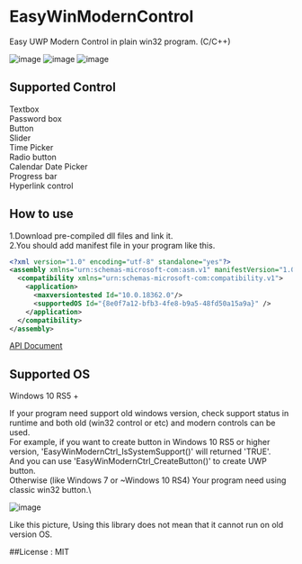 # EasyWinModernControl

Easy UWP Modern Control in plain win32 program. (C/C++)

![image](https://user-images.githubusercontent.com/12496720/126588737-32817b55-bb49-46a8-956c-12fff14413e5.png)
![image](https://user-images.githubusercontent.com/12496720/126901456-f33acc87-ad04-43aa-ac41-ecfc6de5f941.png)
![image](https://user-images.githubusercontent.com/12496720/127430209-daf57c40-df67-40de-ace6-c5ebac1632b5.png)

## Supported Control
Textbox\
Password box\
Button\
Slider\
Time Picker\
Radio button\
Calendar Date Picker\
Progress bar\
Hyperlink control

## How to use
1.Download pre-compiled dll files and link it.\
2.You should add manifest file in your program like this.
```xml
<?xml version="1.0" encoding="utf-8" standalone="yes"?>
<assembly xmlns="urn:schemas-microsoft-com:asm.v1" manifestVersion="1.0">
  <compatibility xmlns="urn:schemas-microsoft-com:compatibility.v1">
    <application>
      <maxversiontested Id="10.0.18362.0"/>
      <supportedOS Id="{8e0f7a12-bfb3-4fe8-b9a5-48fd50a15a9a}" />
    </application>
  </compatibility>
</assembly>
```
[API Document](/docs.md)

## Supported OS
Windows 10 RS5 +

If your program need support old windows version, check support status in runtime and both old (win32 control or etc) and modern controls can be used.\
For example, if you want to create button in Windows 10 RS5 or higher version, 'EasyWinModernCtrl_IsSystemSupport()' will returned 'TRUE'.\
And you can use 'EasyWinModernCtrl_CreateButton()' to create UWP button.\
Otherwise (like Windows 7 or ~Windows 10 RS4) Your program need using classic win32 button.\

![image](https://user-images.githubusercontent.com/12496720/126901481-755aacfa-460c-4720-a318-d5d8002ee9e3.png)

Like this picture, Using this library does not mean that it cannot run on old version OS.

##License : MIT
